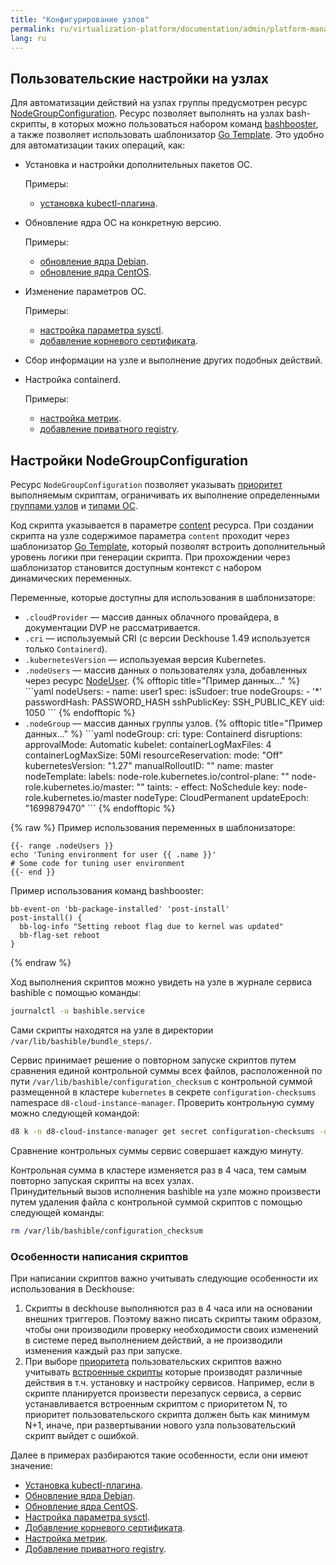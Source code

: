 ```yaml
---
title: "Конфигурирование узлов"
permalink: ru/virtualization-platform/documentation/admin/platform-management/node-management/configuration.html
lang: ru
---
```


## Пользовательские настройки на узлах

Для автоматизации действий на узлах группы предусмотрен ресурс [NodeGroupConfiguration](../../../reference/cr.html#nodegroupconfiguration). Ресурс позволяет выполнять на узлах bash-скрипты, в которых можно пользоваться набором команд [bashbooster](https://github.com/deckhouse/deckhouse/tree/main/candi/bashible/bashbooster), а также позволяет использовать шаблонизатор [Go Template](https://pkg.go.dev/text/template). Это удобно для автоматизации таких операций, как:

- Установка и настройки дополнительных пакетов ОС.

  Примеры:
  - [установка kubectl-плагина](./configuration-containerd.html#установка-плагина-cert-manager-для-kubectl-на-master-узлах).

- Обновление ядра ОС на конкретную версию.

  Примеры:
  - [обновление ядра Debian](./configuration-os.html#для-дистрибутивов-основанных-на-debian).
  - [обновление ядра CentOS](./configuration-os.html#для-дистрибутивов-основанных-на-centos).

- Изменение параметров ОС.

  Примеры:
  - [настройка параметра sysctl](./configuration-os.html#задание-параметра-sysctl).
  - [добавление корневого сертификата](./configuration-os.html#добавление-registry-с-авторизацией).

- Сбор информации на узле и выполнение других подобных действий.

- Настройка containerd.

  Примеры:
  - [настройка метрик](./configure-containerd.html#дополнительные-настройки-containerd).
  - [добавление приватного registry](./configure-containerd.html#добавление-дополнительного-registry).


## Настройки NodeGroupConfiguration

Ресурс `NodeGroupConfiguration` позволяет указывать [приоритет](../../../reference/cr.html#nodegroupconfiguration-v1alpha1-spec-weight) выполняемым скриптам, ограничивать их выполнение определенными [группами узлов](../../../reference/cr.html#nodegroupconfiguration-v1alpha1-spec-nodegroups) и [типами ОС](../../../reference/cr.html#nodegroupconfiguration-v1alpha1-spec-bundles).

Код скрипта указывается в параметре [content](../../../reference/cr.html#nodegroupconfiguration-v1alpha1-spec-content) ресурса. При создании скрипта на узле содержимое параметра `content` проходит через шаблонизатор [Go Template](https://pkg.go.dev/text/template), который позволят встроить дополнительный уровень логики при генерации скрипта. При прохождении через шаблонизатор становится доступным контекст с набором динамических переменных.

Переменные, которые доступны для использования в шаблонизаторе:
<ul>
<li><code>.cloudProvider</code> — массив данных облачного провайдера, в документации DVP не рассматривается.</li>
<li><code>.cri</code> — используемый CRI (с версии Deckhouse 1.49 используется только <code>Containerd</code>).</li>
<li><code>.kubernetesVersion</code> — используемая версия Kubernetes.</li>
<li><code>.nodeUsers</code> — массив данных о пользователях узла, добавленных через ресурс <a href="cr.html#nodeuser">NodeUser</a>.
{% offtopic title="Пример данных..." %}
```yaml
nodeUsers:
- name: user1
  spec:
    isSudoer: true
    nodeGroups:
    - '*'
    passwordHash: PASSWORD_HASH
    sshPublicKey: SSH_PUBLIC_KEY
    uid: 1050
```
{% endofftopic %}
</li>
<li><code>.nodeGroup</code> — массив данных группы узлов.
{% offtopic title="Пример данных..." %}
```yaml
nodeGroup:
  cri:
    type: Containerd
  disruptions:
    approvalMode: Automatic
  kubelet:
    containerLogMaxFiles: 4
    containerLogMaxSize: 50Mi
    resourceReservation:
      mode: "Off"
  kubernetesVersion: "1.27"
  manualRolloutID: ""
  name: master
  nodeTemplate:
    labels:
      node-role.kubernetes.io/control-plane: ""
      node-role.kubernetes.io/master: ""
    taints:
    - effect: NoSchedule
      key: node-role.kubernetes.io/master
  nodeType: CloudPermanent
  updateEpoch: "1699879470"
```
{% endofftopic %}</li>
</ul>

{% raw %}
Пример использования переменных в шаблонизаторе:

```shell
{{- range .nodeUsers }}
echo 'Tuning environment for user {{ .name }}'
# Some code for tuning user environment
{{- end }}
```

Пример использования команд bashbooster:

```shell
bb-event-on 'bb-package-installed' 'post-install'
post-install() {
  bb-log-info "Setting reboot flag due to kernel was updated"
  bb-flag-set reboot
}
```

{% endraw %}

Ход выполнения скриптов можно увидеть на узле в журнале сервиса bashible c помощью команды:

```bash
journalctl -u bashible.service
```  

Сами скрипты находятся на узле в директории `/var/lib/bashible/bundle_steps/`.

Сервис принимает решение о повторном запуске скриптов путем сравнения единой контрольной суммы всех файлов, расположенной по пути `/var/lib/bashible/configuration_checksum` с контрольной суммой размещенной в кластере `kubernetes` в секрете `configuration-checksums` namespace `d8-cloud-instance-manager`.
Проверить контрольную сумму можно следующей командой:

```bash
d8 k -n d8-cloud-instance-manager get secret configuration-checksums -o yaml
```  

Сравнение контрольных суммы сервис совершает каждую минуту.

Контрольная сумма в кластере изменяется раз в 4 часа, тем самым повторно запуская скрипты на всех узлах.  
Принудительный вызов исполнения bashible на узле можно произвести путем удаления файла с контрольной суммой скриптов с помощью следующей команды:

```bash
rm /var/lib/bashible/configuration_checksum
```  

### Особенности написания скриптов

При написании скриптов важно учитывать следующие особенности их использования в Deckhouse:

1. Скрипты в deckhouse выполняются раз в 4 часа или на основании внешних триггеров. Поэтому важно писать скрипты таким образом, чтобы они производили проверку необходимости своих изменений в системе перед выполнением действий, а не производили изменения каждый раз при запуске.
2. При выборе [приоритета](../../../reference/cr.html#nodegroupconfiguration-v1alpha1-spec-weight) пользовательских скриптов важно учитывать [встроенные скрипты](https://github.com/deckhouse/deckhouse/tree/main/candi/bashible/common-steps/node-group) которые производят различные действия в т.ч. установку и настройку сервисов. Например, если в скрипте планируется произвести перезапуск сервиса, а сервис устанавливается встроенным скриптом с приоритетом N, то приоритет пользовательского скрипта должен быть как минимум N+1, иначе, при развертывании нового узла пользовательский скрипт выйдет с ошибкой.

Далее в примерах разбираются такие особенности, если они имеют значение:

- [Установка kubectl-плагина](./configuration-containerd.html#установка-плагина-cert-manager-для-kubectl-на-master-узлах).
- [Обновление ядра Debian](./configuration-os.html#для-дистрибутивов-основанных-на-debian).
- [Обновление ядра CentOS](./configuration-os.html#для-дистрибутивов-основанных-на-centos).
- [Настройка параметра sysctl](./configuration-os.html#задание-параметра-sysctl).
- [Добавление корневого сертификата](./configuration-os.html#добавление-registry-с-авторизацией).
- [Настройка метрик](./configure-containerd.html#дополнительные-настройки-containerd).
- [Добавление приватного registry](./configure-containerd.html#добавление-дополнительного-registry).


